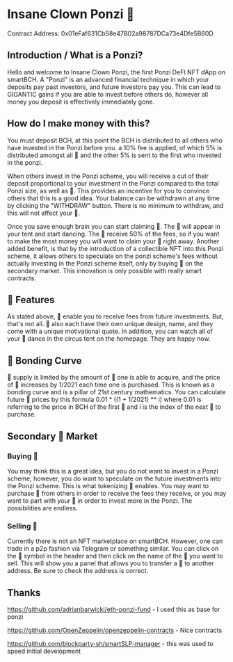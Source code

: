 # Insane Clown Ponzi 🤡

Contract Address: 0x01eFaf631Cb58e47B02a98787DCa73e4Dfe5B60D

## Introduction / What is a Ponzi?

Hello and welcome to Insane Clown Ponzi, the first Ponzi DeFI NFT dApp on smartBCH. A "Ponzi" is an advanced financial technique in which your deposits pay past investors, and future investors pay you. This can lead to GIGANTIC gains if you are able to invest before others do, however all money you deposit is effectively immediately gone.

## How do I make money with this?

You must deposit BCH, at this point the BCH is distributed to all others who have invested in the Ponzi before you. a 10% fee is applied, of which 5% is distributed amongst all 🤡 and the other 5% is sent to the first who invested in the ponzi.

When others invest in the Ponzi scheme, you will receive a cut of their deposit proportional to your investment in the Ponzi compared to the total Ponzi size, as well as 🧠. This provides an incentive for you to convince others that this is a good idea. Your balance can be withdrawn at any time by clicking the "WITHDRAW" button. There is no minimum to withdraw, and this will not affect your 🧠.

Once you save enough brain you can start claiming 🤡. The 🤡 will appear in your tent and start dancing. The 🤡 receive 50% of the fees, so if you want to make the most money you will want to claim your 🤡 right away. Another added benefit, is that by the introduction of a collectible NFT into this Ponzi scheme, it allows others to speculate on the ponzi scheme's fees without actually investing in the Ponzi scheme itself, only by buying 🤡 on the secondary market. This innovation is only possible with really smart contracts.

## 🤡 Features
As stated above, 🤡 enable you to receive fees from future investments. But, that's not all. 🤡 also each have their own unique design, name, and they come with a unique motivational quote. In addition, you can watch all of your 🤡 dance in the circus tent on the homepage. They are happy now.

## 🤡 Bonding Curve
🤡 supply is limited by the amount of 🧠 one is able to acquire, and the price of 🤡 increases by 1/2021 each time one is purchased. This is known as a bonding curve and is a pillar of 21st century mathematics. You can calculate future 🤡 prices by this formula 0.01 * ((1 + 1/2021) ** i) where 0.01 is referring to the price in BCH of the first 🤡 and i is the index of the next 🤡 to purchase.

## Secondary 🤡 Market

### Buying 🤡
You may think this is a great idea, but you do not want to invest in a Ponzi scheme, however, you do want to speculate on the future investments into the Ponzi scheme. This is what tokenizing 🤡 enables. You may want to purchase 🤡 from others in order to receive the fees they receive, or you may want to part with your 🤡 in order to invest more in the Ponzi. The possibilities are endless.

### Selling 🤡
Currently there is not an NFT marketplace on smartBCH. However, one can trade in a p2p fashion via Telegram or something similar. You can click on the 🤡 symbol in the header and then click on the name of the 🤡 you want to sell. This will show you a panel that allows you to transfer a 🤡 to another address. Be sure to check the address is correct.

## Thanks

https://github.com/adrianbarwicki/eth-ponzi-fund - I used this as base for ponzi

https://github.com/OpenZeppelin/openzeppelin-contracts - Nice contracts

https://github.com/blockparty-sh/smartSLP-manager - this was used to speed initial development
